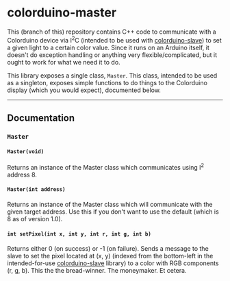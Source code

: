 # colorduino-master

This (branch of this) repository contains C++ code to communicate with a Colorduino device via I<sup>2</sup>C (intended to be used with [colorduino-slave](https://github.com/Sooner-IEEE-Robotics/colorduino-slave)) to set a given light to a certain color value. Since it runs on an Arduino itself, it doesn't do exception handling or anything very flexible/complicated, but it ought to work for what we need it to do.

This library exposes a single class, `Master`. This class, intended to be used as a singleton, exposes simple functions to do things to the Colorduino display (which you would expect), documented below.

--------

## Documentation

### `Master`


#### `Master(void)`

Returns an instance of the Master class which communicates using I<sup>2</sup> address 8.


#### `Master(int address)`

Returns an instance of the Master class which will communicate with the given target address. Use this if you don't want to use the default (which is 8 as of version 1.0).

#### `int setPixel(int x, int y, int r, int g, int b)`
Returns either 0 (on success) or -1 (on failure). Sends a message to the slave to set the pixel located at (x, y) (indexed from the bottom-left in the intended-for-use [colorduino-slave](https://github.com/Sooner-IEEE-Robotics/colorduino-slave) library) to a color with RGB components (r, g, b). This the the bread-winner. The moneymaker. Et cetera.